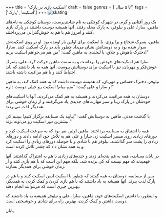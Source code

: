 +++
title = 'اسکیت بازی در پارک'
draft = false
genres = ['تا ۵ سال']
tags = ['اسکیت', 'پارک']
+++
![skating](/197.skating.jpg)

یک روز آفتابی و گرم، در شهرک کوچکی به نام شادی‌پرست، دوستان کوچکی به نام‌های ماهین، سارا، علی و نیلوفر، به پارک محله رفتند. آنها همیشه دوست داشتند در پارک بازی کنند و امروز هم با هم به خوش‌گذرانی می‌پرداختند.

ماهین، پسرک شجاع و پرانرژی، با اسکیت برای اولین بار اومده بود. او بر روی اسکیت‌ش سوار شده بود و به دوستانش نشان می‌داد چطور باید در پارک اسکیت کنند. سارا، دخترک باهوش و خلاق، با لبخندی به ماهین گفت: "من هم می‌خواهم اسکیت بریم!"

سارا هم اسکیت‌های خودش را برداشت و به سمت ماهین حرکت کرد. علی، پسرک خوش‌فکر و مهربان، نیز با اسکیت برای دوستانش پیوست. آنها همه به یاد داشتند که باید احتیاط کنند و با هم مراقبت داشته باشند.

نیلوفر، دخترک حساس و مهربان، که همیشه دوست داشت که به همه کمک کند، به ماهین و سارا و علی گفت: "منم میام! اسکیت رو خیلی دوست دارم!"

دوستان به همه مراقبت می‌کردند و همیشه به هم کمک می‌کردند. آنها با اسکیت‌های خودشان در پارک زیبا و سبز مهارت‌های جدیدی یاد می‌گرفتند و از زمان خوشی برای همدیگر لذت می‌بردند.

با گذشت مدتی، ماهین به دوستانش گفت: "بیایید یک مسابقه برگزار کنیم! ببینیم کی بیشترین دور اسکیت رو می‌تونه بزنه."

همه با اشتیاق به مسابقه پرداختند. ماهین اولین نفر بود که به سرعت اسکیت کرد و دورهای زیادی روی مسیر اسکیت زد. سارا و علی هم به تلاش خود ادامه دادند و دورهای زیادی را پشت سر گذاشتند. نیلوفر هم با شادی و با حوصله دورهای زیادی را اسکیت کرد و به همه نشان داد که چقدر تلاش کرده است.

در پایان مسابقه، همه به هم پنجه‌ای زدند و خنده‌های زیادی با هم به اشتراک گذاشتند. آنها فهمیدند که مهم نیست که کی برنده شد، بلکه مهم این است که با هم بازی کنند و از زمان خوشی برای همدیگر بسازند.

پس از مسابقه، دوستان به همه گفتند که چطور با اسکیت ایمن اسکیت کنند و با هم در پارک لذت ببرند. آنها همیشه به یاد داشتند که با هم بازی کردن و کمک کردن به همدیگر، بهترین چیزی است که می‌توانند انجام دهند.

و اینطور، با داشتن اسکیت‌های خود، ماهین، سارا، علی و نیلوفر همیشه به یاد داشتند که دوست داشتن و کمک کردن، بهترین راه برای شادی و خوشبختی است.

پابان